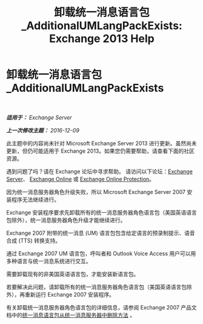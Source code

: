 ﻿---
title: '卸载统一消息语言包_AdditionalUMLangPackExists: Exchange 2013 Help'
TOCTitle: 卸载统一消息语言包_AdditionalUMLangPackExists
ms:assetid: 3a7e2621-0553-44f5-8029-c72fea25af3c
ms:mtpsurl: https://technet.microsoft.com/zh-cn/library/ms.exch.setupreadiness.additionalumlangpackexists(v=EXCHG.150)
ms:contentKeyID: 50490332
ms.date: 05/21/2018
mtps_version: v=EXCHG.150
ms.translationtype: MT
---

# 卸载统一消息语言包\_AdditionalUMLangPackExists

 

_**适用于：** Exchange Server_

_**上一次修改主题：** 2016-12-09_

此主题中的内容尚未针对 Microsoft Exchange Server 2013 进行更新。虽然尚未更新，但仍可能适用于 Exchange 2013。如果您仍需要帮助，请查看下面的社区资源。

遇到问题了吗？请在 Exchange 论坛中寻求帮助。 请访问以下论坛：[Exchange Server](https://go.microsoft.com/fwlink/p/?linkid=60612)、 [Exchange Online](https://go.microsoft.com/fwlink/p/?linkid=267542) 或 [Exchange Online Protection](https://go.microsoft.com/fwlink/p/?linkid=285351)。

因为统一消息服务器角色升级失败，所以 Microsoft Exchange Server 2007 安装程序无法继续进行。

Exchange 安装程序要求先卸载所有的统一消息服务器角色语言包（美国英语语言包除外），统一消息服务器角色升级才能继续进行。

Exchange 2007 附带的统一消息 (UM) 语言包包含给定语言的预录制提示、语音合成 (TTS) 转换支持。

通过 Exchange 2007 UM 语言包，呼叫者和 Outlook Voice Access 用户可以用多种语言与统一消息系统进行交互。

需要卸载现有的非美国英语语言包，才能安装新语言包。

若要解决此问题，请卸载所有的统一消息服务器角色语言包（美国英语语言包除外），再重新运行 Exchange 2007 安装程序。

有关卸载统一消息服务器角色语言包的详细信息，请参阅 Exchange 2007 产品文档中的[统一消息语言包从统一消息服务器中删除方法](https://go.microsoft.com/fwlink/?linkid=85973) 。

